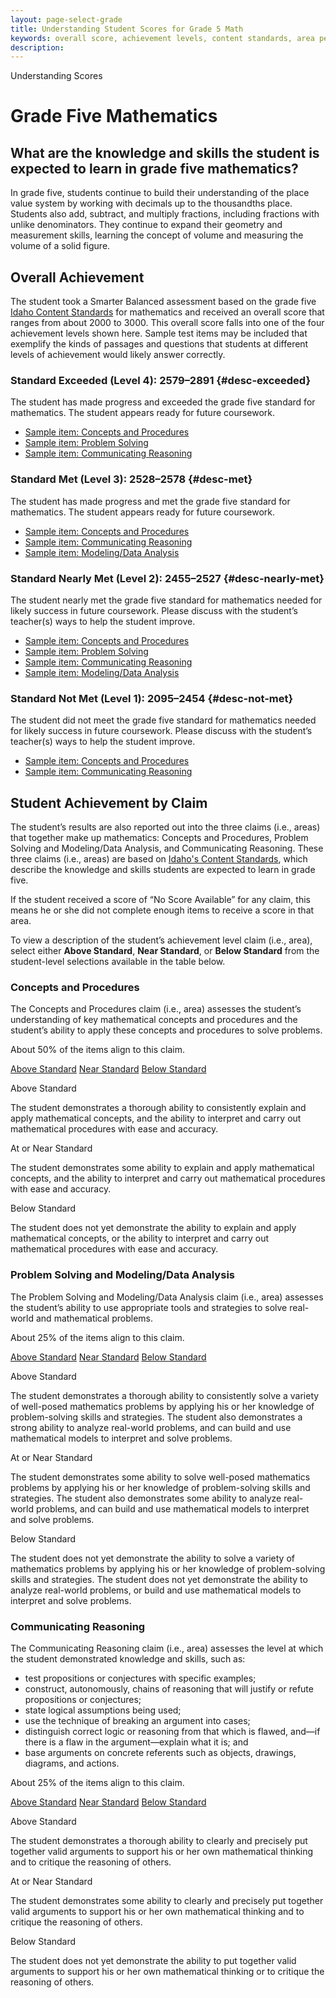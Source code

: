 ```yaml
---
layout: page-select-grade
title: Understanding Student Scores for Grade 5 Math
keywords: overall score, achievement levels, content standards, area performance level
description:
---
```


<div class="herring" markdown="1">

Understanding Scores

# Grade Five Mathematics

## What are the knowledge and skills the student is expected to learn in grade five mathematics?

In grade five, students continue to build their understanding of the place value system by working with decimals up to the thousandths place. Students also add, subtract, and multiply fractions, including fractions with unlike denominators. They continue to expand their geometry and measurement skills, learning the concept of volume and measuring the volume of a solid figure.

## Overall Achievement

The student took a Smarter Balanced assessment based on the grade five [Idaho Content Standards](http://sde.idaho.gov/academic/standards/) for mathematics and received an overall score that ranges from about 2000 to 3000.
This overall score falls into one of the four achievement levels shown here. Sample test items may be included that exemplify the kinds of passages and questions that students at
different levels of achievement would likely answer correctly.

<div class="accordion" markdown="1">

### Standard Exceeded (Level 4): 2579–2891 {#desc-exceeded}

The student has made progress and exceeded the grade five standard for mathematics. The student appears ready for future coursework.

- [Sample item: Concepts and Procedures](http://sampleitems.smarterbalanced.org/Item/187-3605)
- [Sample item: Problem Solving](http://sampleitems.smarterbalanced.org/Item/187-3284)
- [Sample item: Communicating Reasoning](http://sampleitems.smarterbalanced.org/Item/187-3549)

</div>
<div class="accordion" markdown="1">

### Standard Met (Level 3): 2528–2578 {#desc-met}

The student has made progress and met the grade five standard for mathematics. The student appears ready for future coursework.

- [Sample item: Concepts and Procedures](http://sampleitems.smarterbalanced.org/Item/187-3463)
- [Sample item: Communicating Reasoning](http://sampleitems.smarterbalanced.org/Item/187-3320)
- [Sample item: Modeling/Data Analysis](http://sampleitems.smarterbalanced.org/Item/187-3354)

</div>
<div class="accordion" markdown="1">

### Standard Nearly Met (Level 2):  2455–2527 {#desc-nearly-met}

The student nearly met the grade five standard for mathematics needed for likely success in future coursework. Please discuss with the student’s teacher(s) ways to help the student improve.

- [Sample item: Concepts and Procedures](http://sampleitems.smarterbalanced.org/Item/187-3240)
- [Sample item: Problem Solving](http://sampleitems.smarterbalanced.org/Item/187-3395)
- [Sample item: Communicating Reasoning](http://sampleitems.smarterbalanced.org/Item/187-3266)
- [Sample item: Modeling/Data Analysis](http://sampleitems.smarterbalanced.org/Item/187-3274)

</div>
<div class="accordion" markdown="1">

### Standard Not Met (Level 1): 2095–2454 {#desc-not-met}

The student did not meet the grade five standard for mathematics needed for likely success in future coursework. Please discuss with the student’s teacher(s) ways to help the student improve.

- [Sample item: Concepts and Procedures](http://sampleitems.smarterbalanced.org/Item/187-3238)
- [Sample item: Communicating Reasoning](http://sampleitems.smarterbalanced.org/Item/187-3364)

</div>

## Student Achievement by Claim

The student’s results are also reported out into the three claims (i.e., areas) that together make up mathematics: Concepts and Procedures,
Problem Solving and Modeling/Data Analysis, and Communicating Reasoning. These three claims (i.e., areas) are based on [Idaho's Content Standards](http://sde.idaho.gov/academic/standards/), which describe the knowledge and skills students are expected to learn in grade five.

If the student received a score of “No Score Available” for any claim, this means he or she did not complete enough items to receive a score in that area.

To view a description of the student’s achievement level claim (i.e., area), select either **Above Standard**, **Near Standard**, or **Below Standard** from the student-level selections available in the table below.

<div class="by-claim concepts">
	<div class="claim">
		<h3>Concepts and Procedures</h3>
		<p>The Concepts and Procedures claim (i.e., area) assesses the student’s understanding of key mathematical concepts and procedures and the student’s ability to apply these concepts and procedures to solve problems.</p>
		<p>About 50% of the items align to this claim.</p>
	</div>
	<div class="standards" aria-live="polite">
		<div class="triggers" aria-hidden="true">
			<a href="" id="trigger-concepts-above">Above Standard</a>
			<a href="" id="trigger-concepts-near">Near Standard</a>
			<a href="" id="trigger-concepts-below">Below Standard</a>
		</div>
		<div id="concepts-above" class="std">
			<p class="hide">Above Standard</p>
			<p>The student demonstrates a thorough ability to consistently explain and apply mathematical concepts, and the ability to interpret and carry out mathematical procedures with ease and accuracy.</p>
		</div>
		<div id="concepts-near" class="std">
			<p class="hide">At or Near Standard</p>
			<p>The student demonstrates some ability to explain and apply mathematical concepts, and the ability to interpret and carry out mathematical procedures with ease and accuracy.</p>
		</div>
		<div id="concepts-below" class="std">
			<p class="hide">Below Standard</p>
			<p>The student does not yet demonstrate the ability to explain and apply mathematical concepts, or the ability to interpret and carry out mathematical procedures with ease and accuracy.</p>
		</div>
	</div>
	<div class="clear"></div>
</div>

<div class="by-claim solving">
	<div class="claim">
		<h3>Problem Solving and Modeling/Data Analysis</h3>
		<p>The Problem Solving and Modeling/Data Analysis claim (i.e., area) assesses the student’s ability to use appropriate tools and strategies to solve real-world and mathematical problems.</p>
		<p>About 25% of the items align to this claim.</p>
	</div>
	<div class="standards" aria-live="polite">
		<div class="triggers" aria-hidden="true">
			<a href="" id="trigger-solving-above">Above Standard</a>
			<a href="" id="trigger-solving-near">Near Standard</a>
			<a href="" id="trigger-solving-below">Below Standard</a>
		</div>
		<div id="solving-above" class="std">
			<p class="hide">Above Standard</p>
			<p>The student demonstrates a thorough ability to consistently solve a variety of well-posed mathematics problems by applying his or her knowledge of problem-solving skills and strategies. The student also demonstrates a strong ability to analyze real-world problems, and can build and use mathematical models to interpret and solve problems.</p>
		</div>
		<div id="solving-near" class="std">
			<p class="hide">At or Near Standard</p>
			<p>The student demonstrates some ability to solve well-posed mathematics problems by applying his or her knowledge of problem-solving skills and strategies. The student also demonstrates some ability to analyze real-world problems, and can build and use mathematical models to interpret and solve problems.</p>
		</div>
		<div id="solving-below" class="std">
			<p class="hide">Below Standard</p>
			<p>The student does not yet demonstrate the ability to solve a variety of mathematics problems by applying his or her knowledge of problem-solving skills and strategies. The student does not yet demonstrate the ability to analyze real-world problems, or build and use mathematical models to interpret and solve problems.</p>
		</div>
	</div>
	<div class="clear"></div>
</div>

<div class="by-claim reasoning">
	<div class="claim">
		<h3>Communicating Reasoning</h3>
		<p>The Communicating Reasoning claim (i.e., area) assesses the level at which the student demonstrated knowledge and skills, such as:</p>
		<ul>
			<li>test propositions or conjectures with specific examples;</li>
			<li>construct, autonomously, chains of reasoning that will justify or refute propositions or conjectures;</li>
			<li>state logical assumptions being used;</li>
			<li>use the technique of breaking an argument into cases;</li>
			<li>distinguish correct logic or reasoning from that which is flawed, and—if there is a flaw in the argument—explain what it is; and</li>
			<li>base arguments on concrete referents such as objects, drawings, diagrams, and actions.</li>
		</ul>
				<p>About 25% of the items align to this claim.</p>
	</div>
	<div class="standards" aria-live="polite">
		<div class="triggers" aria-hidden="true">
			<a href="" id="trigger-reasoning-above">Above Standard</a>
			<a href="" id="trigger-reasoning-near">Near Standard</a>
			<a href="" id="trigger-reasoning-below">Below Standard</a>
		</div>
		<div id="reasoning-above" class="std">
			<p class="hide">Above Standard</p>
			<p>The student demonstrates a thorough ability to clearly and precisely put together valid arguments to support his or her own mathematical thinking and to critique the reasoning of others.</p>
		</div>
		<div id="reasoning-near" class="std">
			<p class="hide">At or Near Standard</p>
			<p>The student demonstrates some ability to clearly and precisely put together valid arguments to support his or her own mathematical thinking and to critique the reasoning of others.</p>
		</div>
		<div id="reasoning-below" class="std">
			<p class="hide">Below Standard</p>
			<p>The student does not yet demonstrate the ability to put together valid arguments to support his or her own mathematical thinking or to critique the reasoning of others.</p>
		</div>
	</div>
	<div class="clear"></div>
</div>


</div><!-- /.herring -->
